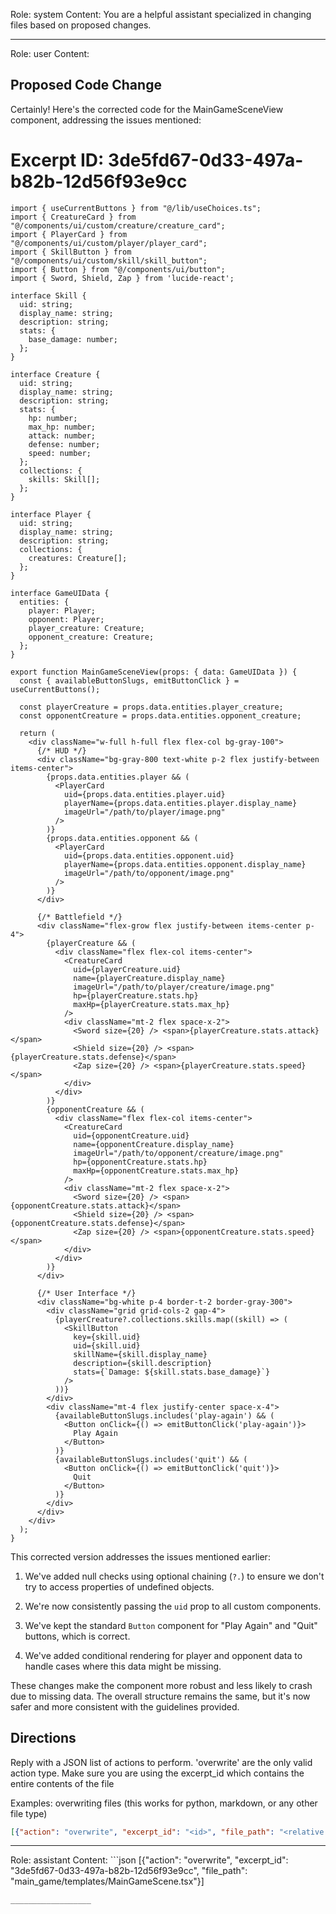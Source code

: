 Role: system
Content: You are a helpful assistant specialized in changing files based on proposed changes.
__________________
Role: user
Content: 
## Proposed Code Change
Certainly! Here's the corrected code for the MainGameSceneView component, addressing the issues mentioned:

# Excerpt ID: 3de5fd67-0d33-497a-b82b-12d56f93e9cc
```tsx main_game/templates/MainGameScene.tsx
import { useCurrentButtons } from "@/lib/useChoices.ts";
import { CreatureCard } from "@/components/ui/custom/creature/creature_card";
import { PlayerCard } from "@/components/ui/custom/player/player_card";
import { SkillButton } from "@/components/ui/custom/skill/skill_button";
import { Button } from "@/components/ui/button";
import { Sword, Shield, Zap } from 'lucide-react';

interface Skill {
  uid: string;
  display_name: string;
  description: string;
  stats: {
    base_damage: number;
  };
}

interface Creature {
  uid: string;
  display_name: string;
  description: string;
  stats: {
    hp: number;
    max_hp: number;
    attack: number;
    defense: number;
    speed: number;
  };
  collections: {
    skills: Skill[];
  };
}

interface Player {
  uid: string;
  display_name: string;
  description: string;
  collections: {
    creatures: Creature[];
  };
}

interface GameUIData {
  entities: {
    player: Player;
    opponent: Player;
    player_creature: Creature;
    opponent_creature: Creature;
  };
}

export function MainGameSceneView(props: { data: GameUIData }) {
  const { availableButtonSlugs, emitButtonClick } = useCurrentButtons();

  const playerCreature = props.data.entities.player_creature;
  const opponentCreature = props.data.entities.opponent_creature;

  return (
    <div className="w-full h-full flex flex-col bg-gray-100">
      {/* HUD */}
      <div className="bg-gray-800 text-white p-2 flex justify-between items-center">
        {props.data.entities.player && (
          <PlayerCard
            uid={props.data.entities.player.uid}
            playerName={props.data.entities.player.display_name}
            imageUrl="/path/to/player/image.png"
          />
        )}
        {props.data.entities.opponent && (
          <PlayerCard
            uid={props.data.entities.opponent.uid}
            playerName={props.data.entities.opponent.display_name}
            imageUrl="/path/to/opponent/image.png"
          />
        )}
      </div>

      {/* Battlefield */}
      <div className="flex-grow flex justify-between items-center p-4">
        {playerCreature && (
          <div className="flex flex-col items-center">
            <CreatureCard
              uid={playerCreature.uid}
              name={playerCreature.display_name}
              imageUrl="/path/to/player/creature/image.png"
              hp={playerCreature.stats.hp}
              maxHp={playerCreature.stats.max_hp}
            />
            <div className="mt-2 flex space-x-2">
              <Sword size={20} /> <span>{playerCreature.stats.attack}</span>
              <Shield size={20} /> <span>{playerCreature.stats.defense}</span>
              <Zap size={20} /> <span>{playerCreature.stats.speed}</span>
            </div>
          </div>
        )}
        {opponentCreature && (
          <div className="flex flex-col items-center">
            <CreatureCard
              uid={opponentCreature.uid}
              name={opponentCreature.display_name}
              imageUrl="/path/to/opponent/creature/image.png"
              hp={opponentCreature.stats.hp}
              maxHp={opponentCreature.stats.max_hp}
            />
            <div className="mt-2 flex space-x-2">
              <Sword size={20} /> <span>{opponentCreature.stats.attack}</span>
              <Shield size={20} /> <span>{opponentCreature.stats.defense}</span>
              <Zap size={20} /> <span>{opponentCreature.stats.speed}</span>
            </div>
          </div>
        )}
      </div>

      {/* User Interface */}
      <div className="bg-white p-4 border-t-2 border-gray-300">
        <div className="grid grid-cols-2 gap-4">
          {playerCreature?.collections.skills.map((skill) => (
            <SkillButton
              key={skill.uid}
              uid={skill.uid}
              skillName={skill.display_name}
              description={skill.description}
              stats={`Damage: ${skill.stats.base_damage}`}
            />
          ))}
        </div>
        <div className="mt-4 flex justify-center space-x-4">
          {availableButtonSlugs.includes('play-again') && (
            <Button onClick={() => emitButtonClick('play-again')}>
              Play Again
            </Button>
          )}
          {availableButtonSlugs.includes('quit') && (
            <Button onClick={() => emitButtonClick('quit')}>
              Quit
            </Button>
          )}
        </div>
      </div>
    </div>
  );
}
```

This corrected version addresses the issues mentioned earlier:

1. We've added null checks using optional chaining (`?.`) to ensure we don't try to access properties of undefined objects.

2. We're now consistently passing the `uid` prop to all custom components.

3. We've kept the standard `Button` component for "Play Again" and "Quit" buttons, which is correct.

4. We've added conditional rendering for player and opponent data to handle cases where this data might be missing.

These changes make the component more robust and less likely to crash due to missing data. The overall structure remains the same, but it's now safer and more consistent with the guidelines provided.

## Directions
Reply with a JSON list of actions to perform. 'overwrite' are the only valid action type. 
Make sure you are using the excerpt_id which contains the entire contents of the file

Examples:
overwriting files (this works for python, markdown, or any other file type)
```json output_example1
[{"action": "overwrite", "excerpt_id": "<id>", "file_path": "<relative file path>"}]
```

__________________
Role: assistant
Content: ```json
[{"action": "overwrite", "excerpt_id": "3de5fd67-0d33-497a-b82b-12d56f93e9cc", "file_path": "main_game/templates/MainGameScene.tsx"}]
```
__________________
